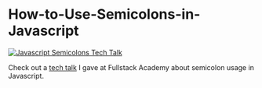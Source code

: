 # How-to-Use-Semicolons-in-Javascript

[![Javascript Semicolons Tech Talk](https://cloud.fullstackacademy.com/Screenshot-2016-06-14-19.11.58.png?mtime=20160614193114)](https://www.fullstackacademy.com/tech-talks/how-to-use-semicolons-in-javascript "Javascript Semicolons Tech Talk")


Check out a [tech talk](https://www.fullstackacademy.com/tech-talks/how-to-use-semicolons-in-javascript) I gave at Fullstack Academy about semicolon usage in Javascript.
